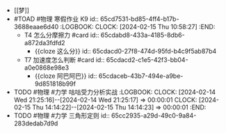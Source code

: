 - [[梦]]
- #TOAD #物理 寒假作业 K9
  id:: 65cd7531-bd85-4ff4-b17b-3688eaae6d40
  :LOGBOOK:
  CLOCK: [2024-02-15 Thu 10:58:27]
  :END:
	- T4 怎么分摩擦力  #card
	  id:: 65cdabd8-433a-4185-8db6-a872da3fdfd2
		- {{cloze 这么分}}
		  id:: 65cdacd0-27f8-474d-95fd-b4c9f5ab87b4
	- T7 加速度怎么判断 #card
	  id:: 65cdacd2-c1e5-42f3-bb04-a0e0868e98e3
		- {{cloze 阿巴阿巴}}
		  id:: 65cdaceb-43b7-494e-a9be-9d851818b99f
- TODO #物理 #力学 咕咕受力分析实战
  :LOGBOOK:
  CLOCK: [2024-02-14 Wed 21:25:16]--[2024-02-14 Wed 21:25:17] =>  00:00:01
  CLOCK: [2024-02-15 Thu 14:14:22]--[2024-02-15 Thu 14:14:23] =>  00:00:01
  :END:
- TODO #物理 #力学 三角形定则
  id:: 65cc2935-a29d-49c0-9a84-283dedab7d9d